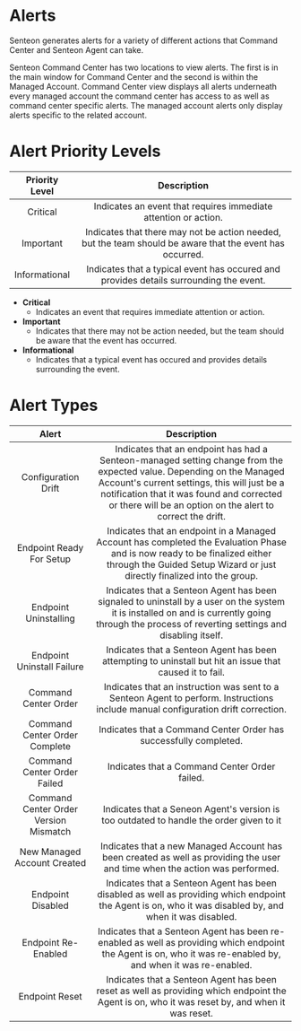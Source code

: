 # Alerts
Senteon generates alerts for a variety of different actions that Command Center and Senteon Agent can take.

Senteon Command Center has two locations to view alerts. The first is in the main window for Command Center and the second is within the Managed Account. Command Center view displays all alerts underneath every managed account the command center has access to as well as command center specific alerts. The managed account alerts only display alerts specific to the related account.

# Alert Priority Levels

| Priority Level | Description |
|:--------------:|:-----------:|
| Critical | Indicates an event that requires immediate attention or action. |
| Important | Indicates that there may not be action needed, but the team should be aware that the event has occurred. |
| Informational | Indicates that a typical event has occured and provides details surrounding the event. |


- **Critical**
  * Indicates an event that requires immediate attention or action. 
- **Important**
  * Indicates that there may not be action needed, but the team should be aware that the event has occurred.
- **Informational**
  * Indicates that a typical event has occured and provides details surrounding the event.

# Alert Types
|    Alert    | Description |
|:-----------:|:-----------:|
|  Configuration  Drift  | Indicates that an endpoint has had a Senteon-managed setting change from the expected value. Depending on the Managed Account's current settings, this will just be a notification that it was found and corrected or there will be an option on the alert to correct the drift.  |
|  Endpoint Ready For Setup   |  Indicates that an endpoint in a Managed Account has completed the Evaluation Phase and is now ready to be finalized either through the Guided Setup Wizard or just directly finalized into the group.  |
|  Endpoint Uninstalling   |  Indicates that a Senteon Agent has been signaled to uninstall by a user on the system it is installed on and is currently going through the process of reverting settings and disabling itself.  |
|  Endpoint Uninstall Failure   |  Indicates that a Senteon Agent has been attempting to uninstall but hit an issue that caused it to fail.  |
|  Command Center Order  | Indicates that an instruction was sent to a Senteon Agent to perform. Instructions include manual configuration drift correction.   |
|  Command Center Order Complete  |  Indicates that a Command Center Order has successfully completed.  |
|  Command Center Order Failed  |  Indicates that a Command Center Order failed.  |
|  Command Center Order Version Mismatch  |  Indicates that a Seneon Agent's version is too outdated to handle the order given to it  |
|  New Managed Account Created  |  Indicates that a new Managed Account has been created as well as providing the user and time when the action was performed.  |
|  Endpoint Disabled  |  Indicates that a Senteon Agent has been disabled as well as providing which endpoint the Agent is on, who it was disabled by, and when it was disabled.  |
|  Endpoint Re-Enabled  |  Indicates that a Senteon Agent has been re-enabled as well as providing which endpoint the Agent is on, who it was re-enabled by, and when it was re-enabled.  |
|  Endpoint Reset  |  Indicates that a Senteon Agent has been reset  as well as providing which endpoint the Agent is on, who it was reset by, and when it was reset.  |

